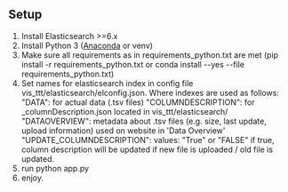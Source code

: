 ## Setup
1. Install Elasticsearch >=6.x
2. Install Python 3 ([Anaconda](https://conda.io/docs/user-guide/install/windows.html) or venv)
3. Make sure all requirements as in requirements_python.txt are met (pip install -r requirements_python.txt or conda install --yes --file requirements_python.txt)
4. Set names for elasticsearch index in config file vis_ttt/elasticsearch/elconfig.json. Where indexes are used as follows:
"DATA": for actual data (.tsv files)
"COLUMNDESCRIPTION": for _columnDescription.json located in vis_ttt/elasticsearch/
"DATAOVERVIEW": metadata about .tsv files (e.g. size, last update, upload information) used on website in 'Data Overview'
"UPDATE_COLUMNDESCRIPTION": values: "True" or "FALSE" if true, column description will be updated if new file is uploaded / old file is updated.
5. run python app.py
6. enjoy. 
